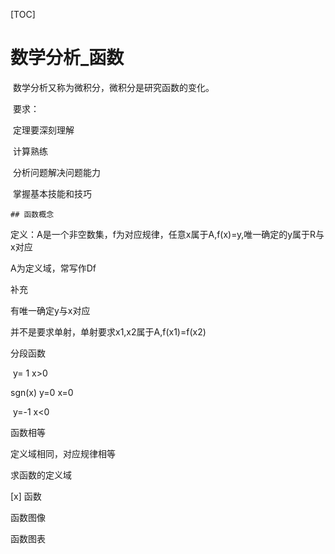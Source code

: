

[TOC]

# 数学分析_函数

​	数学分析又称为微积分，微积分是研究函数的变化。

​	要求：

​	定理要深刻理解

​	计算熟练

​	分析问题解决问题能力

​	掌握基本技能和技巧

	## 函数概念

定义：A是一个非空数集，f为对应规律，任意x属于A,f(x)=y,唯一确定的y属于R与x对应

A为定义域，常写作Df

补充

有唯一确定y与x对应

并不是要求单射，单射要求x1,x2属于A,f(x1)\=f(x2)

分段函数

​		y= 1 x>0

sgn(x)      y=0 x=0

​		 y=-1 x<0



函数相等

定义域相同，对应规律相等



求函数的定义域



[x] 函数



函数图像



函数图表

 

